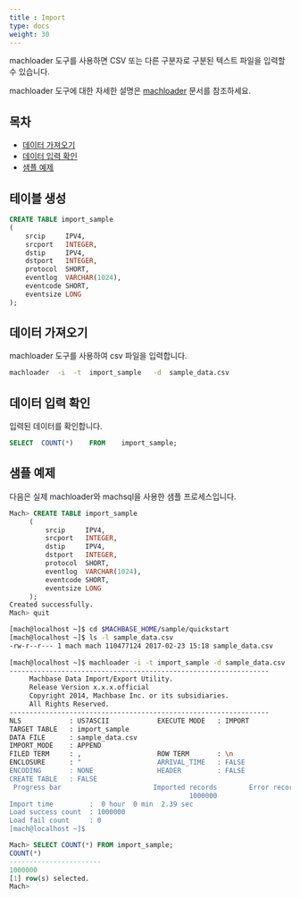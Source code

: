 ```yaml
---
title : Import
type: docs
weight: 30
---
```


machloader 도구를 사용하면 CSV 또는 다른 구분자로 구분된 텍스트 파일을 입력할 수 있습니다.

machloader 도구에 대한 자세한 설명은 [machloader](/dbms/tools/machloader) 문서를 참조하세요.

## 목차

* [데이터 가져오기](#importing-data)
* [데이터 입력 확인](#confirm-data-insert)
* [샘플 예제](#sample-example)


## 테이블 생성

```sql
CREATE TABLE import_sample
(
    srcip     IPV4,
    srcport   INTEGER,
    dstip     IPV4,
    dstport   INTEGER,
    protocol  SHORT,
    eventlog  VARCHAR(1024),
    eventcode SHORT,
    eventsize LONG
);
```


## 데이터 가져오기

machloader 도구를 사용하여 csv 파일을 입력합니다.

```bash
machloader  -i  -t  import_sample   -d  sample_data.csv
```


## 데이터 입력 확인

입력된 데이터를 확인합니다.


``` sql
SELECT  COUNT(*)    FROM    import_sample;
```


## 샘플 예제

다음은 실제 machloader와 machsql을 사용한 샘플 프로세스입니다.

```sql
Mach> CREATE TABLE import_sample
     (
         srcip     IPV4,
         srcport   INTEGER,
         dstip     IPV4,
         dstport   INTEGER,
         protocol  SHORT,
         eventlog  VARCHAR(1024),
         eventcode SHORT,
         eventsize LONG
     );
Created successfully.
Mach> quit
```

```bash
[mach@localhost ~]$ cd $MACHBASE_HOME/sample/quickstart
[mach@localhost ~]$ ls -l sample_data.csv
-rw-r--r--- 1 mach mach 110477124 2017-02-23 15:18 sample_data.csv
 
[mach@localhost ~]$ machloader -i -t import_sample -d sample_data.csv
-----------------------------------------------------------------
     Machbase Data Import/Export Utility.
     Release Version x.x.x.official
     Copyright 2014, Machbase Inc. or its subsidiaries.
     All Rights Reserved.
-----------------------------------------------------------------
NLS            : US7ASCII            EXECUTE MODE   : IMPORT
TARGET TABLE   : import_sample
DATA FILE      : sample_data.csv
IMPORT_MODE    : APPEND
FILED TERM     : ,                   ROW TERM       : \n
ENCLOSURE      : "                   ARRIVAL_TIME   : FALSE
ENCODING       : NONE                HEADER         : FALSE
CREATE TABLE   : FALSE
 Progress bar                       Imported records        Error records
                                             1000000                    0
Import time         :  0 hour  0 min  2.39 sec
Load success count  : 1000000
Load fail count     : 0
[mach@localhost ~]$
```

```sql
Mach> SELECT COUNT(*) FROM import_sample;
COUNT(*)
-----------------------
1000000
[1] row(s) selected.
Mach>
```
